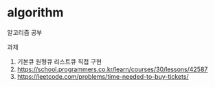 # algorithm
알고리즘 공부

과제 
1. 기본큐 원형큐 리스트큐 직접 구현
2. https://school.programmers.co.kr/learn/courses/30/lessons/42587
3. https://leetcode.com/problems/time-needed-to-buy-tickets/